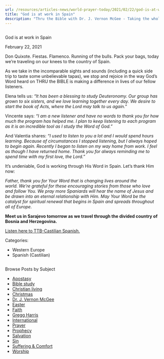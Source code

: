 ```yaml
---
url: /resources/articles-news/world-prayer-today/2021/02/22/god-is-at-work-in-spain
title: "God is at work in Spain"
description: "Thru the Bible with Dr. J. Vernon McGee - Taking the whole Word to the whole world"
---
```







## 
 God is at work in Spain


February 22, 2021
![]()




Don Quixote. Fiestas. Flamenco. Running of the bulls. Pack your bags, today we’re traveling on our knees to the country of Spain.

As we take in the incomparable sights and sounds (including a quick side trip to taste some unbelievable tapas), we stop and rejoice in the way God’s Word heard on THRU the BIBLE is making a difference in lives of our fellow listeners. 

Elena tells us: *“It has been a blessing to study Deuteronomy. Our group has grown to six sisters, and we love learning together every day. We desire to start the book of Acts, where the Lord may talk to us again.”* 

Vincente says: *“I am a new listener and have no words to thank you for how much the program has helped me. I plan to keep listening to each program as it is an incredible tool as I study the Word of God.”*

And Valentia shares: *“I used to listen to you a lot and I would spend hours learning. Because of circumstances I stopped listening, but I always hoped to begin again. Recently I began to listen on my way home from work. I feel as though I have returned home. Thank you for always reminding me to spend time with my first love, the Lord.”*

It’s undeniable, God is working through His Word in Spain. Let’s thank Him now:

*Father, thank you for Your Word that is changing lives around the world. We’re grateful for these encouraging stories from those who love and follow You. We pray more Spaniards will hear the name of Jesus and be drawn into an eternal relationship with Him. May Your Word be the catalyst for spiritual renewal that begins in Spain and spreads throughout all of Europe.*

**Meet us in Sarajevo tomorrow as we travel through the divided country of** **Bosnia and Herzegovina.**

[Listen here to TTB-Castilian Spanish.](https://ttb.twr.org/home/day,0445/language,SPA-EUR)



Categories: 


* Western Europe
* Spanish (Castilian)









## 
 Browse Posts by Subject


* [Apostasy](/resources/articles-news/-in-tags/tags/Apostasy)
* [Bible study](/resources/articles-news/-in-tags/tags/Bible-study)
* [Christian living](/resources/articles-news/-in-tags/tags/Christian-living)
* [Christmas](/resources/articles-news/-in-tags/tags/Christmas)
* [Dr. J. Vernon McGee](/resources/articles-news/-in-tags/tags/Dr-J-Vernon-McGee)
* [Easter](/resources/articles-news/-in-tags/tags/easter)
* [Faith](/resources/articles-news/-in-tags/tags/Faith)
* [Gregg Harris](/resources/articles-news/-in-tags/tags/Gregg-Harris)
* [International](/resources/articles-news/-in-tags/tags/International)
* [Prayer](/resources/articles-news/-in-tags/tags/prayer)
* [Prophecy](/resources/articles-news/-in-tags/tags/Prophecy)
* [Salvation](/resources/articles-news/-in-tags/tags/Salvation)
* [Sin](/resources/articles-news/-in-tags/tags/sin)
* [Suffering & Comfort](/resources/articles-news/-in-tags/tags/Suffering-Comfort)
* [Worship](/resources/articles-news/-in-tags/tags/worship)






